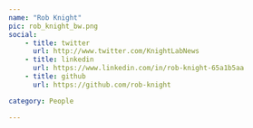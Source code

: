 ```yaml
---
name: "Rob Knight"
pic: rob_knight_bw.png
social:
    - title: twitter
      url: http://www.twitter.com/KnightLabNews
    - title: linkedin
      url: https://www.linkedin.com/in/rob-knight-65a1b5aa
    - title: github
      url: https://github.com/rob-knight

category: People

---
```

